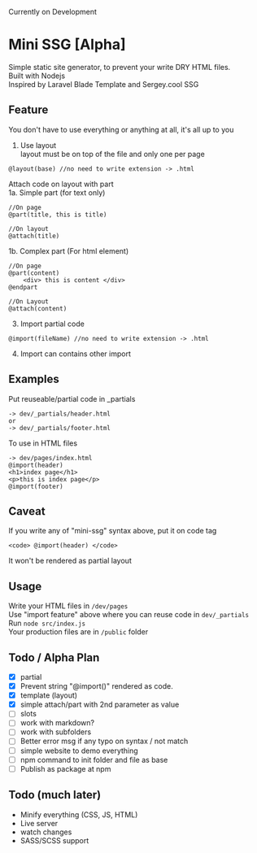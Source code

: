 Currently on Development

# Mini SSG [Alpha]
Simple static site generator, to prevent your write DRY HTML files.  
Built with Nodejs  
Inspired by Laravel Blade Template and Sergey.cool SSG

## Feature

You don't have to use everything or anything at all, it's all up to you

1. Use layout   
layout must be on top of the file and only one per page
```
@layout(base) //no need to write extension -> .html
```

Attach code on layout with part  
1a. Simple part (for text only) 
```
//On page
@part(title, this is title)

//On layout
@attach(title)
```

1b. Complex part (For html element)
```
//On page
@part(content)
	<div> this is content </div>
@endpart

//On Layout
@attach(content)
```

3. Import partial code
```
@import(fileName) //no need to write extension -> .html
```

4. Import can contains other import

## Examples

Put reuseable/partial code in _partials
```
-> dev/_partials/header.html
or
-> dev/_partials/footer.html
```

To use in HTML files
```
-> dev/pages/index.html
@import(header)
<h1>index page</h1>
<p>this is index page</p>
@import(footer)
```

## Caveat
If you write any of "mini-ssg" syntax above, put it on code tag
```
<code> @import(header) </code>
```
It won't be rendered as partial layout

## Usage
Write your HTML files in `/dev/pages`  
Use "import feature" above where you can reuse code in `dev/_partials`  
Run `node src/index.js`  
Your production files are in `/public` folder

## Todo / Alpha Plan
- [X] partial
- [X] Prevent string "@import()"  rendered as code.	
- [X] template (layout)
- [X] simple attach/part with 2nd parameter as value
- [ ] slots
- [ ] work with markdown?
- [ ] work with subfolders
- [ ] Better error msg if any typo on syntax / not match
- [ ] simple website to demo everything
- [ ] npm command to init folder and file as base
- [ ] Publish as package at npm

## Todo (much later)
- Minify everything (CSS, JS, HTML)
- Live server
- watch changes
- SASS/SCSS support


